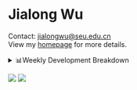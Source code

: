 #  Jialong Wu

Contact: jialongwu@seu.edu.cn<br>
View my [homepage](https://callanwu.github.io/) for more details.

<details><summary>📊Weekly Development Breakdown</summary>

<!--START_SECTION:waka-->

```txt
From: 05 September 2024 - To: 12 September 2024

Total Time: 12 hrs 25 mins

Python       8 hrs 33 mins   █████████████████▒░░░░░░░   68.82 %
Bash         1 hr 54 mins    ████░░░░░░░░░░░░░░░░░░░░░   15.41 %
Other        1 hr 1 min      ██░░░░░░░░░░░░░░░░░░░░░░░   08.30 %
JSON         35 mins         █▒░░░░░░░░░░░░░░░░░░░░░░░   04.76 %
Text         10 mins         ▒░░░░░░░░░░░░░░░░░░░░░░░░   01.36 %
```

<!--END_SECTION:waka-->

[![wakatime](https://wakatime.com/badge/user/c6720b29-9431-4a60-bc9d-e1fb2b6bd65f.svg)](https://wakatime.com/@c6720b29-9431-4a60-bc9d-e1fb2b6bd65f)
</details>

[![](https://img.shields.io/badge/Google%20Scholar-4385FE.svg?&color=d6d6d6&style=flat-square&logo=google-scholar)](https://scholar.google.com/citations?user=6eg2m4YAAAAJ)
![](https://komarev.com/ghpvc/?username=callanwu)
